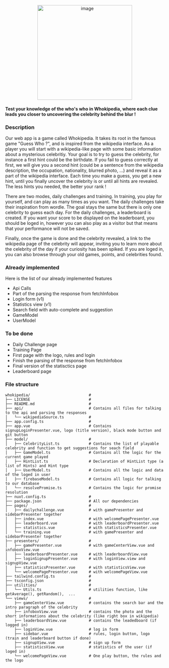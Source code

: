 <p align="center">
  <img src="https://github.com/roxannecvl/whokipedia/assets/125833841/be103f3e-8209-44b2-9df7-47c5b227d789" alt="image" width="300">
</p>



#### Test your knowledge of the who's who in Whokipedia, where each clue leads you closer to uncovering the celebrity behind the blur !

### Description 
Our web app is a game called Whokipedia. It takes its root in the famous game "Guess Who ?", and is inspired from the wikipedia interface. As a player you will start with a wikipedia-like page with some basic information about a mysterious celebritiy. Your goal is to try to guess the celebrity, for instance a first hint could be the birthdate. If you fail to guess correctly at first, we will give you a second hint (could be a sentence from the wikipedia description, the occupation, nationality, blurred photo, …) and reveal it as a part of the wikipedia interface. Each time you make a guess, you get a new hint, until you finally uncover the celebrity is or until all hints are revealed. The less hints you needed, the better your rank ! <br>

There are two modes, daily challenges and training. In training, you play for yourself, and can play as many times as you want. The daily challenges take their inspiration from wordle. The goal stays the same but there is only one celebrity to guess each day. For the daily challenges, a leaderboard is created. If you want your score to be displayed on the leaderboard, you should be loged in, however you can also play as a visitor but that means that your performance will not be saved. <br>

Finally, once the game is done and the celebrity revealed, a link to the wikipedia page of the celebrity will appear, inviting you to learn more about the celebrity of the day if your curiosity has been spiked. If you are loged in, you can also browse through your old games, points, and celebrities found.

### Already implemented 
Here is the list of our already implemented features 
- Api Calls
- Part of the parsing the response from fetchInfobox
- Login form (v1)
- Statistics view (v1)
- Search field with auto-complete and suggestion
- GameModel
- UserModel 

### To be done 
- Daily Challenge page
- Training Page
- First page with the logo, rules and login 
- Finish the parsing of the response from fetchInfobox
- Final version of the statisctics page
- Leaderboard page

### File structure 
```
whokipedia/                          # 
├── LICENSE                          #
├── README.md                        #
├── api/                             # Contains all files for talking to the api and parsing the responses
│   └── wikipediaSource.ts           #
├── app.config.ts                    #
├── app.vue                          # Contains signupLoginPresenter.vue, logo (title version), black mode button and git button
├── model/                           #
│   ├── CelebrityList.ts             # Contains the list of playable celebrity and function to get suggestions for seach field
│   ├── GameModel.ts                 # Contains all the logic for the current game played 
│   ├── HintList.ts                  # Declaration of HintList type (a list of Hints) and Hint type
│   ├── UserModel.ts                 # Contains all the logic and data of the loged in user
│   ├── firebaseModel.ts             # Contains all logic for talking to our database
│   └── resolvePromise.ts            # Contains the logic for promise resolution
├── nuxt.config.ts                   #
├── package.json                     # All our dependencies 
├── pages/                           #
│   ├── dailychallenge.vue           # with gamePresenter and sidebarPresenter together
│   ├── index.vue                    # with welcomePagePresenter.vue
│   ├── leaderboard.vue              # with leaderboardPresenter.vue
│   ├── statistics.vue               # with statisticsPresenter.vue
│   └── training.vue                 # with gamePresenter and sidebarPresenter together
├── presenters/                      #
│   ├── gamePresenter.vue            # with gameCenterView.vue and infoboxView.vue
│   ├── leaderboardPresenter.vue     # with leaderboardView.vue
│   ├── loginSignupPresenter.vue     # with loginView.view and signupView.vue
│   ├── statisticsPresenter.vue      # with statisticsView.vue
│   └── welcomePagePresenter.vue     # with welcomePageView.vue
├── tailwind.config.ts               #
├── tsconfig.json                    #
├── utilities/                       #
│   └── Utils.ts                     # utilities function, like getAverage(), getRandom(),  ...
└── views/                           #
    ├── gameCenterView.vue           # contains the search bar and the intro paragraph of the celebrity 
    ├── infoboxView.vue              # contains the photo and the short informations about the celebrity (like right box in wikipedia)
    ├── leaderboardView.vue          # contains the leadedboard (if  logged in) 
    ├── loginView.vue                # log in form 
    ├── sidebar.vue                  # rules, login button, logo (train and leaderboard button if done) 
    ├── signupView.vue               # sign up form 
    ├── statisticsView.vue           # statistics of the user (if loged in) 
    └── welcomePageView.vue          # One play button, the rules and the logo
```
